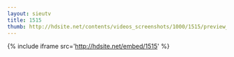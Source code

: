 ```yaml
---
layout: sieutv
title: 1515
thumb: http://hdsite.net/contents/videos_screenshots/1000/1515/preview_360p.mp4.jpg
---
```

{% include iframe src='http://hdsite.net/embed/1515' %}
 
